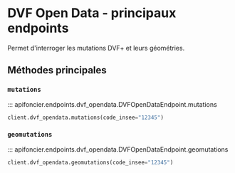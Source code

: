 # DVF Open Data - principaux endpoints

Permet d'interroger les mutations DVF+ et leurs géométries.

## Méthodes principales

### `mutations`

::: apifoncier.endpoints.dvf_opendata.DVFOpenDataEndpoint.mutations

```python
client.dvf_opendata.mutations(code_insee="12345")
```

### `geomutations`

::: apifoncier.endpoints.dvf_opendata.DVFOpenDataEndpoint.geomutations

```python
client.dvf_opendata.geomutations(code_insee="12345")
```
